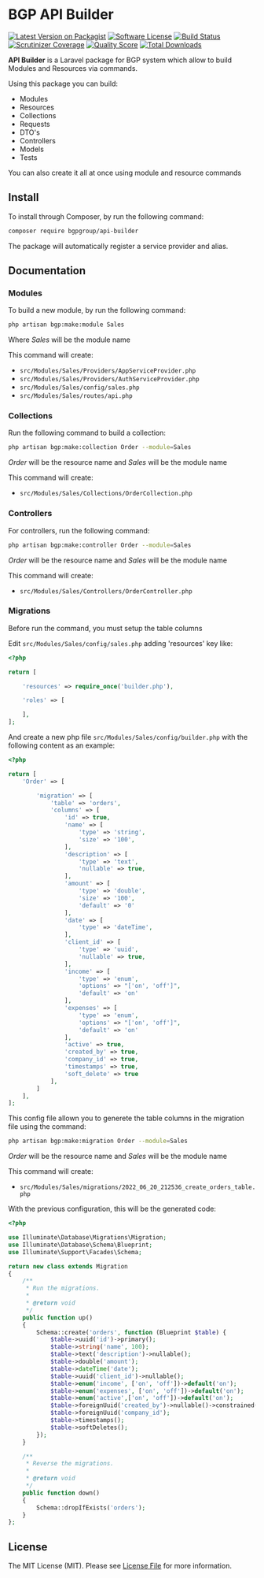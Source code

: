 # BGP API Builder

[![Latest Version on Packagist](https://img.shields.io/packagist/v/bgpgroup/api-builder.svg?style=flat-square)](https://packagist.org/packages/bgpgroup/api-builder)
[![Software License](https://img.shields.io/badge/license-MIT-brightgreen.svg?style=flat-square)](LICENSE.md)
[![Build Status](https://img.shields.io/travis/nWidart/laravel-modules/master.svg?style=flat-square)](https://travis-ci.org/nWidart/laravel-modules)
[![Scrutinizer Coverage](https://img.shields.io/scrutinizer/coverage/g/nWidart/laravel-modules.svg?maxAge=86400&style=flat-square)](https://scrutinizer-ci.com/g/nWidart/laravel-modules/?branch=master)
[![Quality Score](https://img.shields.io/scrutinizer/g/nWidart/laravel-modules.svg?style=flat-square)](https://scrutinizer-ci.com/g/nWidart/laravel-modules)
[![Total Downloads](https://img.shields.io/packagist/dt/bgpgroup/api-builder.svg?style=flat-square)](https://packagist.org/packages/bgpgroup/api-builder)


**API Builder** is a Laravel package for BGP system which allow to build Modules and Resources via commands. 

Using this package you can build:

- Modules
- Resources
- Collections
- Requests
- DTO's
- Controllers
- Models
- Tests

You can also create it all at once using module and resource commands

## Install

To install through Composer, by run the following command:

``` bash
composer require bgpgroup/api-builder
```

The package will automatically register a service provider and alias.

## Documentation

### Modules
To build a new module, by run the following command:

``` bash
php artisan bgp:make:module Sales
```

Where *Sales* will be the module name

This command will create:
- `src/Modules/Sales/Providers/AppServiceProvider.php`
- `src/Modules/Sales/Providers/AuthServiceProvider.php`
- `src/Modules/Sales/config/sales.php`
- `src/Modules/Sales/routes/api.php`

### Collections
Run the following command to build a collection:

```bash
php artisan bgp:make:collection Order --module=Sales
```
*Order* will be the resource name and 
*Sales* will be the module name

This command will create:
- `src/Modules/Sales/Collections/OrderCollection.php`

### Controllers
For controllers, run the following command:

```bash
php artisan bgp:make:controller Order --module=Sales
```
*Order* will be the resource name and
*Sales* will be the module name

This command will create:
- `src/Modules/Sales/Controllers/OrderController.php`

### Migrations

Before run the command, you must setup the table columns

Edit `src/Modules/Sales/config/sales.php` adding 'resources' key like:

```php
<?php

return [

    'resources' => require_once('builder.php'),

    'roles' => [

    ],
];

```
And create a new php file `src/Modules/Sales/config/builder.php` with the following content as an example: 

```php
<?php

return [
    'Order' => [

        'migration' => [
            'table' => 'orders',
            'columns' => [
                'id' => true,
                'name' => [
                    'type' => 'string',
                    'size' => '100',
                ],
                'description' => [
                    'type' => 'text',
                    'nullable' => true,
                ],
                'amount' => [
                    'type' => 'double',
                    'size' => '100',
                    'default' => '0'
                ],
                'date' => [
                    'type' => 'dateTime',
                ],
                'client_id' => [
                    'type' => 'uuid',
                    'nullable' => true,
                ],
                'income' => [
                    'type' => 'enum',
                    'options' => "['on', 'off']",
                    'default' => 'on'
                ],
                'expenses' => [
                    'type' => 'enum',
                    'options' => "['on', 'off']",
                    'default' => 'on'
                ],
                'active' => true,
                'created_by' => true,
                'company_id' => true,
                'timestamps' => true,
                'soft_delete' => true
            ],
        ]
    ],
];
```

This config file allown you to generete the table columns in the migration file using the command:

```bash
php artisan bgp:make:migration Order --module=Sales
```
*Order* will be the resource name and
*Sales* will be the module name

This command will create:
- `src/Modules/Sales/migrations/2022_06_20_212536_create_orders_table.php`

With the previous configuration, this will be the generated code:

```php
<?php

use Illuminate\Database\Migrations\Migration;
use Illuminate\Database\Schema\Blueprint;
use Illuminate\Support\Facades\Schema;

return new class extends Migration
{
    /**
     * Run the migrations.
     *
     * @return void
     */
    public function up()
    {
        Schema::create('orders', function (Blueprint $table) {
			$table->uuid('id')->primary();
			$table->string('name', 100);
			$table->text('description')->nullable();
			$table->double('amount');
			$table->dateTime('date');
			$table->uuid('client_id')->nullable();
			$table->enum('income', ['on', 'off'])->default('on');
			$table->enum('expenses', ['on', 'off'])->default('on');
			$table->enum('active',['on', 'off'])->default('on');
			$table->foreignUuid('created_by')->nullable()->constrained('users');
			$table->foreignUuid('company_id');
			$table->timestamps();
			$table->softDeletes();
        });
    }

    /**
     * Reverse the migrations.
     *
     * @return void
     */
    public function down()
    {
        Schema::dropIfExists('orders');
    }
};

```

## License

The MIT License (MIT). Please see [License File](LICENSE.md) for more information.
